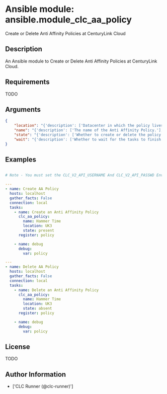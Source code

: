 # Ansible module: ansible.module_clc_aa_policy


Create or Delete Anti Affinity Policies at CenturyLink Cloud

## Description

An Ansible module to Create or Delete Anti Affinity Policies at CenturyLink Cloud.

## Requirements

TODO

## Arguments

``` json
{
    "location": "{'description': ['Datacenter in which the policy lives/should live.'], 'required': True}",
    "name": "{'description': ['The name of the Anti Affinity Policy.'], 'required': True}",
    "state": "{'description': ['Whether to create or delete the policy.'], 'required': False, 'default': 'present', 'choices': ['present', 'absent']}",
    "wait": "{'description': ['Whether to wait for the tasks to finish before returning.'], 'default': True, 'required': False, 'type': 'bool'}",
}
```

## Examples


``` yaml

# Note - You must set the CLC_V2_API_USERNAME And CLC_V2_API_PASSWD Environment variables before running these examples

---
- name: Create AA Policy
  hosts: localhost
  gather_facts: False
  connection: local
  tasks:
    - name: Create an Anti Affinity Policy
      clc_aa_policy:
        name: Hammer Time
        location: UK3
        state: present
      register: policy

    - name: debug
      debug:
        var: policy

---
- name: Delete AA Policy
  hosts: localhost
  gather_facts: False
  connection: local
  tasks:
    - name: Delete an Anti Affinity Policy
      clc_aa_policy:
        name: Hammer Time
        location: UK3
        state: absent
      register: policy

    - name: debug
      debug:
        var: policy

```

## License

TODO

## Author Information
  - ['CLC Runner (@clc-runner)']
